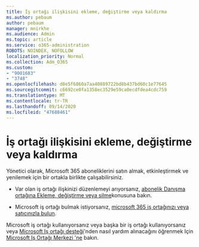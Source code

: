 ```yaml
---
title: İş ortağı ilişkisini ekleme, değiştirme veya kaldırma
ms.author: pebaum
author: pebaum
manager: mnirkhe
ms.audience: Admin
ms.topic: article
ms.service: o365-administration
ROBOTS: NOINDEX, NOFOLLOW
localization_priority: Normal
ms.collection: Adm_O365
ms.custom:
- "9001683"
- "3748"
ms.openlocfilehash: d8e5f6860a7aa40889722bd8b437bd60c1e77645
ms.sourcegitcommit: c6692ce0fa1358ec3529e59ca0ecdfdea4cdc759
ms.translationtype: MT
ms.contentlocale: tr-TR
ms.lasthandoff: 09/14/2020
ms.locfileid: "47688461"
---
```

# <a name="add-change-or-remove-a-partner-relationship"></a>İş ortağı ilişkisini ekleme, değiştirme veya kaldırma

Yönetici olarak, Microsoft 365 aboneliklerini satın almak, etkinleştirmek ve yenilemek için bir ortakla birlikte çalışabilirsiniz. 

- Var olan iş ortağı ilişkinizi düzenlemeyi arıyorsanız, [abonelik Danışma ortağına Ekleme, değiştirme veya silme](https://docs.microsoft.com/microsoft-365/admin/misc/add-partner?view=o365-worldwide)konusuna bakın.

- Microsoft iş ortağı bulmak istiyorsanız, [microsoft 365 iş ortağınızı veya satıcınızla bulun](https://docs.microsoft.com/microsoft-365/admin/manage/find-your-partner-or-reseller?view=o365-worldwide).

Microsoft iş ortağı kullanıyorsanız veya başka bir iş ortağı kullanıyorsanız veya [Microsoft Iş ortağı desteği](https://aka.ms/partnersupport)'nden nasıl yardım alınacağını öğrenmek Için [Microsoft Iş Ortağı Merkezi 'ne](https://support.microsoft.com/help/4499930/partner-center-overview) bakın.
